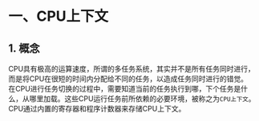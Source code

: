 # 一、CPU上下文  
## 1. 概念  
CPU具有极高的运算速度，所谓的多任务系统，其实并不是所有任务同时进行，而是将CPU在很短的时间内分配给不同的任务，以造成任务同时进行的错觉。  
在CPU进行任务切换的过程中，需要知道当前的任务执行到哪，下个任务是什么，从哪里加载。这些CPU运行任务前所依赖的必要环境，被称之为```CPU上下文```。CPU通过内置的寄存器和程序计数器来存储CPU上下文。  


